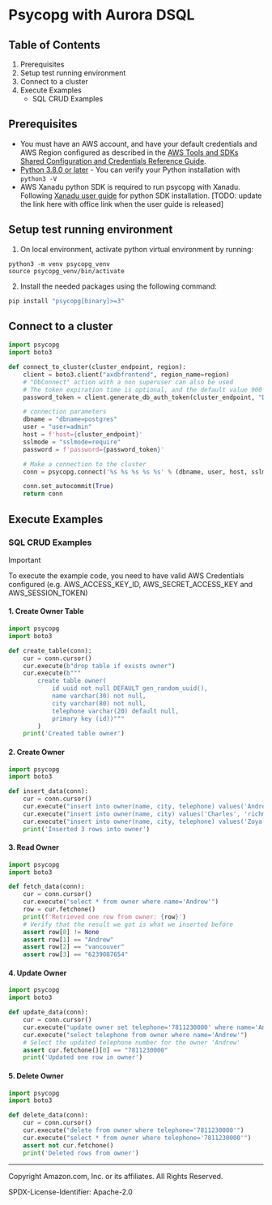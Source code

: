 # Psycopg with Aurora DSQL

## Table of Contents

1. Prerequisites
2. Setup test running environment
3. Connect to a cluster
4. Execute Examples
   - SQL CRUD Examples

## Prerequisites

* You must have an AWS account, and have your default credentials and AWS Region configured as described in the 
[AWS Tools and SDKs Shared Configuration and Credentials Reference Guide](https://docs.aws.amazon.com/credref/latest/refdocs/creds-config-files.html).
* [Python 3.8.0 or later](https://www.python.org/) - You can verify your Python installation with `python3 -V`
* AWS Xanadu python SDK is required to run psycopg with Xanadu. Following [Xanadu user guide](https://alpha.www.docs.aws.a2z.com/distributed-sql/latest/userguide/accessing-install-sdk.html) for python SDK installation. [TODO: update the link here with office link when the user guide is released]

## Setup test running environment 
1. On local environment, activate python virtual environment by running:
```
python3 -m venv psycopg_venv
source psycopg_venv/bin/activate
```

2. Install the needed packages using the following command:

```sh
pip install "psycopg[binary]>=3"
```

## Connect to a cluster

```py
import psycopg
import boto3

def connect_to_cluster(cluster_endpoint, region):
    client = boto3.client("axdbfrontend", region_name=region)
    # "DbConnect" action with a non superuser can also be used
    # The token expiration time is optional, and the default value 900 seconds
    password_token = client.generate_db_auth_token(cluster_endpoint, "DbConnectSuperuser", region)

    # connection parameters
    dbname = "dbname=postgres"
    user = "user=admin"
    host = f'host={cluster_endpoint}'
    sslmode = "sslmode=require"
    password = f'password={password_token}'

    # Make a connection to the cluster
    conn = psycopg.connect('%s %s %s %s %s' % (dbname, user, host, sslmode, password))

    conn.set_autocommit(True)
    return conn
```

## Execute Examples

### SQL CRUD Examples

> [!Important]
>
> To execute the example code, you need to have valid AWS Credentials configured (e.g. AWS_ACCESS_KEY_ID, AWS_SECRET_ACCESS_KEY and AWS_SESSION_TOKEN)

#### 1. Create Owner Table

```py
import psycopg
import boto3

def create_table(conn):
    cur = conn.cursor()
    cur.execute(b"drop table if exists owner")
    cur.execute(b"""
        create table owner(
            id uuid not null DEFAULT gen_random_uuid(),
            name varchar(30) not null,
            city varchar(80) not null,
            telephone varchar(20) default null,
            primary key (id))"""
        )
    print('Created table owner')

```
#### 2. Create Owner

```py
import psycopg
import boto3

def insert_data(conn):
    cur = conn.cursor()
    cur.execute("insert into owner(name, city, telephone) values('Andrew', 'vancouver', '6239087654')")
    cur.execute("insert into owner(name, city) values('Charles', 'richmond')")
    cur.execute("insert into owner(name, city, telephone) values('Zoya', 'langley', '6230005678')")
    print('Inserted 3 rows into owner')
```

#### 3. Read Owner

```py
import psycopg
import boto3

def fetch_data(conn):
    cur = conn.cursor()
    cur.execute("select * from owner where name='Andrew'")
    row = cur.fetchone()
    print(f'Retrieved one row from owner: {row}')
    # Verify that the result we got is what we inserted before
    assert row[0] != None
    assert row[1] == "Andrew"
    assert row[2] == "vancouver"
    assert row[3] == "6239087654"
```

#### 4. Update Owner

```py
import psycopg
import boto3

def update_data(conn):
    cur = conn.cursor()
    cur.execute("update owner set telephone='7811230000' where name='Andrew'")
    cur.execute("select telephone from owner where name='Andrew'")
    # Select the updated telephone number for the owner 'Andrew'
    assert cur.fetchone()[0] == "7811230000"
    print('Updated one row in owner')
```

#### 5. Delete Owner

```py
import psycopg
import boto3

def delete_data(conn):
    cur = conn.cursor()
    cur.execute("delete from owner where telephone='7811230000'")
    cur.execute("select * from owner where telephone='7811230000'")
    assert not cur.fetchone()
    print('Deleted rows from owner')
```
---

Copyright Amazon.com, Inc. or its affiliates. All Rights Reserved. 

SPDX-License-Identifier: Apache-2.0
